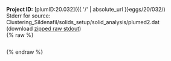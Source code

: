 **Project ID:** [plumID:20.032]({{ '/' | absolute_url }}eggs/20/032/)  
Stderr for source:  Clustering_Sildenafil/solids_setup/solid_analysis/plumed2.dat   
(download [zipped raw stdout](plumed2.dat.plumed.stdout.txt.zip))  
{% raw %}
<pre>
</pre>
{% endraw %}
